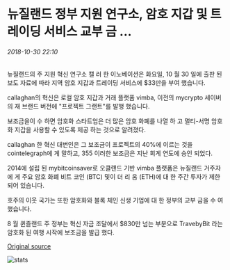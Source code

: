 # 뉴질랜드 정부 지원 연구소, 암호 지갑 및 트레이딩 서비스 교부 금 ...

###### 2018-10-30 22:10

뉴질랜드의 주 지원 혁신 연구소 캘 러 한 이노베이션은 화요일, 10 월 30 일에 출판 된 보도 자료에 따라 지역 암호 지갑과 트레이딩 서비스에 $33만을 부여 했습니다.

callaghan의 혁신은 로컬 암호 지갑과 거래 플랫폼 vimba, 이전의 mycrypto 세이버의 재 브랜드 버전에 "프로젝트 그랜트"를 발행 했습니다.

보조금을이 수 하면 암호화 스타트업은 더 많은 암호 화폐를 나열 하 고 멀티-서명 암호화 지갑을 사용할 수 있도록 제공 하는 것으로 알려졌다.

callaghan 한 혁신 대변인은 그 보조금이 프로젝트의 40%에 이르는 것을 cointelegraph에 게 말하고, 355 이러한 보조금은 지난 회계 연도에 승인 되었다.

2014에 설립 된 mybitcoinsaver로 오클랜드 기반 vimba 플랫폼은 뉴질랜드 거주자에 게 주요 암호 화폐 비트 코인 (BTC) 및이 더 리 움 (ETH)에 대 한 주간 투자가 제한 되어 있습니다.

호주의 이웃 국가는 또한 암호화와 블록 체인 신생 기업에 대 한 정부의 교부 금을 수 여 했습니다.

8 월 퀸즐랜드 주 정부는 혁신 자금 조달에서 $830만 넘는 부분으로 TravebyBit 라는 암호화 된 여행 시작에 보조금을 발급 했다.

[Original source](https://cointelegraph.com/news/new-zealand-govt-backed-institute-issues-grant-to-crypto-wallet-and-trading-service)

![stats](https://c.statcounter.com/11760860/0/a89fa40b/1/ "stats")